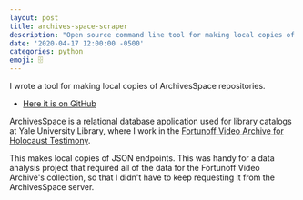 ```yaml
---
layout: post
title: archives-space-scraper
description: "Open source command line tool for making local copies of ArchivesSpace repositories"
date: '2020-04-17 12:00:00 -0500'
categories: python
emoji: 🗄
---
```


I wrote a tool for making local copies of ArchivesSpace repositories.

- [Here it is on GitHub](https://github.com/jakekara/archives-space-scraper)

ArchivesSpace is a relational database application used for library catalogs at Yale University Library, where I work in the [Fortunoff Video Archive for Holocaust Testimony](https://fortunoff.library.yale.edu/).

This makes local copies of JSON endpoints. This was handy for a data analysis project that required all of the data for the Fortunoff Video Archive's collection, so that I didn't have to keep requesting it from the ArchivesSpace server.
